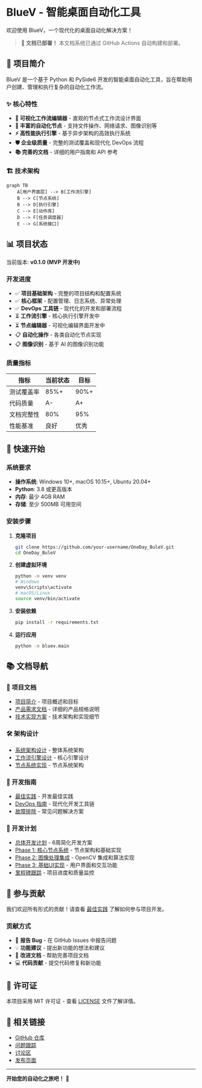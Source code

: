 # BlueV - 智能桌面自动化工具

欢迎使用 BlueV，一个现代化的桌面自动化解决方案！

> **🎉 文档已部署！** 本文档系统已通过 GitHub Actions 自动构建和部署。

## 🚀 项目简介

BlueV 是一个基于 Python 和 PySide6 开发的智能桌面自动化工具，旨在帮助用户创建、管理和执行复杂的自动化工作流。

### ✨ 核心特性

- **🎨 可视化工作流编辑器** - 直观的节点式工作流设计界面
- **🔧 丰富的自动化节点** - 支持文件操作、网络请求、图像识别等
- **⚡ 高性能执行引擎** - 基于异步架构的高效执行系统
- **🛡️ 企业级质量** - 完整的测试覆盖和现代化 DevOps 流程
- **📚 完善的文档** - 详细的用户指南和 API 参考

### 🏗️ 技术架构

```mermaid
graph TB
    A[用户界面层] --> B[工作流引擎]
    B --> C[节点系统]
    B --> D[执行引擎]
    C --> E[动作库]
    D --> F[任务调度器]
    E --> G[系统接口]
```

## 📊 项目状态

当前版本: **v0.1.0 (MVP 开发中)**

### 开发进度

- ✅ **项目基础架构** - 完整的项目结构和配置系统
- ✅ **核心框架** - 配置管理、日志系统、异常处理
- ✅ **DevOps 工具链** - 现代化的开发和部署流程
- ⏳ **工作流引擎** - 核心执行引擎开发中
- ⏳ **节点编辑器** - 可视化编辑界面开发中
- 📋 **自动化操作** - 各类自动化节点实现
- 📋 **图像识别** - 基于 AI 的图像识别功能

### 质量指标

| 指标 | 当前状态 | 目标 |
|------|----------|------|
| 测试覆盖率 | 85%+ | 90%+ |
| 代码质量 | A- | A+ |
| 文档完整性 | 80% | 95% |
| 性能基准 | 良好 | 优秀 |

## 🚀 快速开始

### 系统要求

- **操作系统**: Windows 10+, macOS 10.15+, Ubuntu 20.04+
- **Python**: 3.8 或更高版本
- **内存**: 最少 4GB RAM
- **存储**: 至少 500MB 可用空间

### 安装步骤

1. **克隆项目**
   ```bash
   git clone https://github.com/your-username/OneDay_BuleV.git
   cd OneDay_BuleV
   ```

2. **创建虚拟环境**
   ```bash
   python -m venv venv
   # Windows
   venv\Scripts\activate
   # macOS/Linux
   source venv/bin/activate
   ```

3. **安装依赖**
   ```bash
   pip install -r requirements.txt
   ```

4. **运行应用**
   ```bash
   python -m bluev.main
   ```

## 📚 文档导航

### 🎯 项目文档
- [项目简介](brief.md) - 项目概述和目标
- [产品需求文档](PRD_v1.0.md) - 详细的产品规格说明
- [技术实现方案](tech_implementation.md) - 技术架构和实现细节

### 🛠️ 架构设计
- [系统架构设计](arch/BlueV_Architecture_Design.md) - 整体系统架构
- [工作流引擎设计](arch/Workflow_Engine_Design.md) - 核心引擎设计
- [节点系统实现](arch/Node_System_Implementation.md) - 节点系统架构

### 📖 开发指南
- [最佳实践](development/best-practices.md) - 开发最佳实践
- [DevOps 指南](development/devops-guide.md) - 现代化开发工具链
- [故障排除](development/troubleshooting.md) - 常见问题解决方案

### 🚀 开发计划
- [总体开发计划](development-plan/master-plan.md) - 6周简化开发方案
- [Phase 1: 核心节点系统](development-plan/phase-1/README.md) - 节点架构和基础实现
- [Phase 2: 图像处理集成](development-plan/phase-2/README.md) - OpenCV 集成和算法实现
- [Phase 3: 基础UI实现](development-plan/phase-3/README.md) - 用户界面和交互功能
- [里程碑跟踪](development-plan/milestones.md) - 项目进度和质量监控

## 🤝 参与贡献

我们欢迎所有形式的贡献！请查看 [最佳实践](development/best-practices.md) 了解如何参与项目开发。

### 贡献方式

- 🐛 **报告 Bug** - 在 GitHub Issues 中报告问题
- 💡 **功能建议** - 提出新功能的想法和建议
- 📝 **改进文档** - 帮助完善项目文档
- 💻 **代码贡献** - 提交代码修复和新功能

## 📄 许可证

本项目采用 MIT 许可证 - 查看 [LICENSE](LICENSE) 文件了解详情。

## 🔗 相关链接

- [GitHub 仓库](https://github.com/your-username/OneDay_BuleV)
- [问题跟踪](https://github.com/your-username/OneDay_BuleV/issues)
- [讨论区](https://github.com/your-username/OneDay_BuleV/discussions)
- [发布页面](https://github.com/your-username/OneDay_BuleV/releases)

---

**开始您的自动化之旅吧！** 🎉
